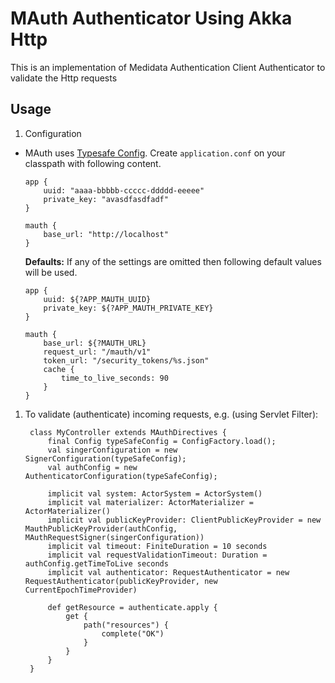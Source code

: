 # MAuth Authenticator Using Akka Http

This is an implementation of Medidata Authentication Client Authenticator to validate the Http requests

## Usage

1. Configuration
  * MAuth uses [Typesafe Config](https://github.com/typesafehub/config).
  Create `application.conf` on your classpath with following content.

        app {
            uuid: "aaaa-bbbbb-ccccc-ddddd-eeeee"
            private_key: "avasdfasdfadf"
        }
                
        mauth {
            base_url: "http://localhost"
        }

    **Defaults:**
    If any of the settings are omitted then following default values will be used.

        app {
            uuid: ${?APP_MAUTH_UUID}
            private_key: ${?APP_MAUTH_PRIVATE_KEY}
        }
                
        mauth {
            base_url: ${?MAUTH_URL}
            request_url: "/mauth/v1"
            token_url: "/security_tokens/%s.json"
            cache {
                time_to_live_seconds: 90
            }
        }

1. To validate (authenticate) incoming requests, e.g. (using Servlet Filter):

        class MyController extends MAuthDirectives {
            final Config typeSafeConfig = ConfigFactory.load();
            val singerConfiguration = new SignerConfiguration(typeSafeConfig);
            val authConfig = new AuthenticatorConfiguration(typeSafeConfig);
            
            implicit val system: ActorSystem = ActorSystem()
            implicit val materializer: ActorMaterializer = ActorMaterializer()
            implicit val publicKeyProvider: ClientPublicKeyProvider = new MauthPublicKeyProvider(authConfig, MAuthRequestSigner(singerConfiguration))
            implicit val timeout: FiniteDuration = 10 seconds
            implicit val requestValidationTimeout: Duration = authConfig.getTimeToLive seconds
            implicit val authenticator: RequestAuthenticator = new RequestAuthenticator(publicKeyProvider, new CurrentEpochTimeProvider)
            
            def getResource = authenticate.apply {
                get {
                    path("resources") {
                        complete("OK")
                    }
                }
            }
        }
